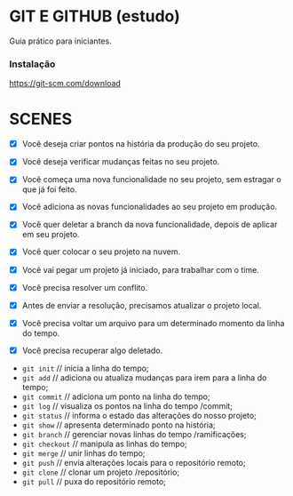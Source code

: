 # GIT E GITHUB (estudo)

Guia prático para iniciantes.


### Instalação

https://git-scm.com/download


# SCENES

- [x] Você deseja criar pontos na história da produção do seu projeto.
- [x] Você deseja verificar mudanças feitas no seu projeto.

- [x] Você começa uma nova funcionalidade no seu projeto, sem estragar o que já foi feito.
- [x] Você adiciona as novas funcionalidades ao seu projeto em produção.
- [x] Você quer deletar a branch da nova funcionalidade, depois de aplicar em seu projeto.

- [x] Você quer colocar o seu projeto na nuvem. 

- [x] Você vai pegar um projeto já iniciado, para trabalhar com o time.
- [x] Você precisa resolver um conflito.
- [x] Antes de enviar a resolução, precisamos atualizar o projeto local.

- [x] Você precisa voltar um arquivo para um determinado momento da linha do tempo.

- [x] Você precisa recuperar algo deletado.


* `git init` // inicia a linha do tempo;
* `git add` // adiciona ou atualiza mudanças para irem para a linha do tempo;
* `git commit` // adiciona um ponto na linha do tempo;
* `git log` // visualiza os pontos na linha do tempo /commit;
* `git status` // informa o estado das alterações do nosso projeto;
* `git show` // apresenta determinado ponto na história;
* `git branch` // gerenciar novas linhas do tempo /ramificações;
* `git checkout` // manipula as linhas do tempo;
* `git merge` // unir linhas do tempo;
* `git push` // envia alterações locais para o repositório remoto;
* `git clone` // clonar um projeto /repositório;
* `git pull` // puxa do repositório remoto;

